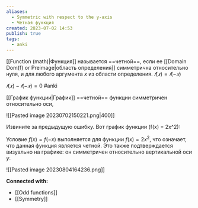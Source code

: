 ```yaml
---
aliases:
  - Symmetric with respect to the y-axis
  - Четная функция
created: 2023-07-02 14:53
publish: true
tags:
  - anki
---
```



[[Function (math)|Функция]] называется ==четной==, если ее [[Domain Dom(f) or Preimage|область определения]]  симметрична относительно нуля, и для любого аргумента $х$ из области определения. 
$𝑓(𝑥) = 𝑓(− 𝑥)$

$𝑓(𝑥) - 𝑓(− 𝑥) = 0$
#anki 

[[График функции|График]] ==четной== функции симметричен относительно оси, 

![[Pasted image 20230702150221.png|400]]

Извините за предыдущую ошибку. Вот график функции \(f(x) = 2x^2\):

Условие $f(x) = f(-x)$ выполняется для функции $f(x) = 2x^2$, что означает, что данная функция является четной. Это также подтверждается визуально на графике: он симметричен относительно вертикальной оси $y$.

![[Pasted image 20230804164236.png]]



**Connected with:**
- [[Odd functions]]
- [[Symmetry]]

